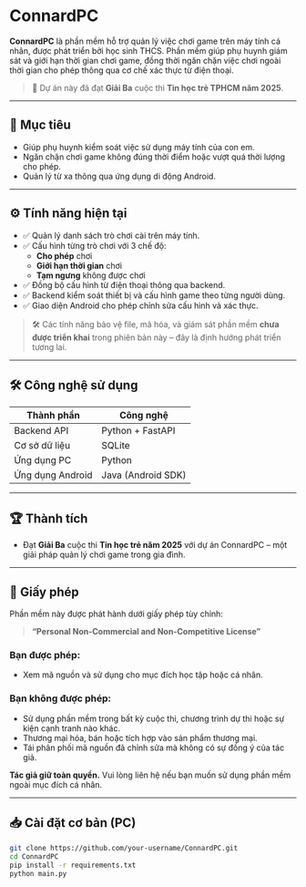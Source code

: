 # ConnardPC

**ConnardPC** là phần mềm hỗ trợ quản lý việc chơi game trên máy tính cá nhân, được phát triển bởi học sinh THCS. Phần mềm giúp phụ huynh giám sát và giới hạn thời gian chơi game, đồng thời ngăn chặn việc chơi ngoài thời gian cho phép thông qua cơ chế xác thực từ điện thoại.

> 🎉 Dự án này đã đạt **Giải Ba** cuộc thi **Tin học trẻ TPHCM năm 2025**.

---

## 🧠 Mục tiêu

- Giúp phụ huynh kiểm soát việc sử dụng máy tính của con em.
- Ngăn chặn chơi game không đúng thời điểm hoặc vượt quá thời lượng cho phép.
- Quản lý từ xa thông qua ứng dụng di động Android.

---

## ⚙️ Tính năng hiện tại

- ✅ Quản lý danh sách trò chơi cài trên máy tính.
- ✅ Cấu hình từng trò chơi với 3 chế độ:
  - **Cho phép** chơi
  - **Giới hạn thời gian** chơi
  - **Tạm ngưng** không được chơi
- ✅ Đồng bộ cấu hình từ điện thoại thông qua backend.
- ✅ Backend kiểm soát thiết bị và cấu hình game theo từng người dùng.
- ✅ Giao diện Android cho phép chỉnh sửa cấu hình và xác thực.

> 🛠️ Các tính năng bảo vệ file, mã hóa, và giám sát phần mềm **chưa được triển khai** trong phiên bản này – đây là định hướng phát triển tương lai.

---

## 🛠️ Công nghệ sử dụng

| Thành phần         | Công nghệ       |
|--------------------|------------------|
| Backend API        | Python + FastAPI |
| Cơ sở dữ liệu      | SQLite           |
| Ứng dụng PC        | Python           |
| Ứng dụng Android   | Java (Android SDK) |

---

## 🏆 Thành tích

- Đạt **Giải Ba** cuộc thi **Tin học trẻ năm 2025** với dự án ConnardPC – một giải pháp quản lý chơi game trong gia đình.

---

## 📄 Giấy phép

Phần mềm này được phát hành dưới giấy phép tùy chỉnh:

> **“Personal Non-Commercial and Non-Competitive License”**

### Bạn được phép:
- Xem mã nguồn và sử dụng cho mục đích học tập hoặc cá nhân.

### Bạn không được phép:
- Sử dụng phần mềm trong bất kỳ cuộc thi, chương trình dự thi hoặc sự kiện cạnh tranh nào khác.
- Thương mại hóa, bán hoặc tích hợp vào sản phẩm thương mại.
- Tái phân phối mã nguồn đã chỉnh sửa mà không có sự đồng ý của tác giả.

**Tác giả giữ toàn quyền.** Vui lòng liên hệ nếu bạn muốn sử dụng phần mềm ngoài mục đích cá nhân.

---

## 📥 Cài đặt cơ bản (PC)

```bash
git clone https://github.com/your-username/ConnardPC.git
cd ConnardPC
pip install -r requirements.txt
python main.py
```
